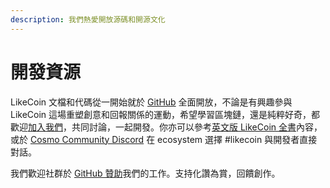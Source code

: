 ```yaml
---
description: 我們熱愛開放源碼和開源文化
---
```


# 開發資源

LikeCoin 文檔和代碼從一開始就於 [GitHub](https://github.com/likecoin) 全面開放，不論是有興趣參與 LikeCoin 這場重塑創意和回報關係的運動，希望學習區塊鏈，還是純粹好奇，都歡迎[加入我們](https://github.com/likecoin/puttyimages-web)，共同討論，一起開發。你亦可以參考[英文版 LikeCoin 全書](https://docs.like.co/developer/likecoin-chain-node)內容，或於 [Cosmo Community Discord](https://discord.com/invite/HbvhWZw) 在 ecosystem 選擇 \#likecoin 與開發者直接對話。

我們歡迎社群於 [GitHub 贊助](https://github.com/sponsors/likecoin)我們的工作。支持化讚為賞，回饋創作。

